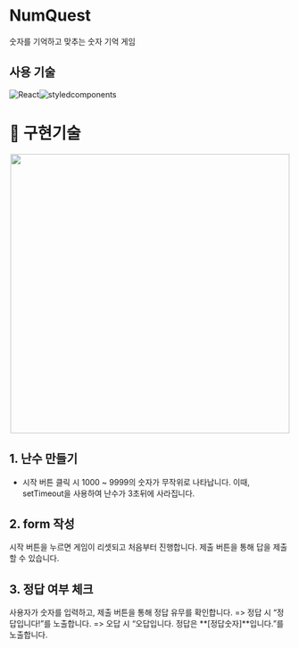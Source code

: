 # NumQuest
숫자를 기억하고 맞추는 숫자 기억 게임

## 사용 기술
<div style="display:flex">
  <img alt="React" src="https://img.shields.io/badge/React-61DAFB.svg?&style=for-the-badge&logo=React&logoColor=black"/>
  <img alt="styledcomponents" src="https://img.shields.io/badge/styledcomponents-DB7093.svg?&style=for-the-badge&logo=styledcomponents&logoColor=black"/>
</div>

# 📌 구현기술
<div style="display:flex;justify-content:center">
  <img src="https://velog.velcdn.com/images/hg024246/post/024b883b-e148-4a0d-bb3f-25afc7457829/image.png" width="500" />
</div>

## 1. 난수 만들기
- 시작 버튼 클릭 시 1000 ~ 9999의 숫자가 무작위로 나타납니다. 이때, setTimeout을 사용하여 난수가 3초뒤에 사라집니다. 
## 2. form 작성
   시작 버튼을 누르면 게임이 리셋되고 처음부터 진행합니다.
   제출 버튼을 통해 답을 제출할 수 있습니다.
## 3. 정답 여부 체크
사용자가 숫자를 입력하고, 제출 버튼을 통해 정답 유무를 확인합니다.
   => 정답 시 “정답입니다!”를 노출합니다.
   => 오답 시 “오답입니다. 정답은 **[정답숫자]**입니다.”를 노출합니다.
